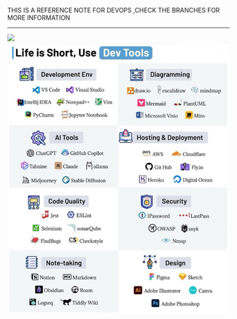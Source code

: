 THIS IS A REFERENCE NOTE FOR DEVOPS ,CHECK THE BRANCHES FOR MORE INFORMATION

----------------------------------------------------------------------------

![](https://gitlab.com/devops5242049/learn/-/raw/automation/essential%20pictures/devopstools.jpg)
![](https://github.com/akhileehh/learn-devops/blob/automation/essential%20pictures/devopstools.jpg?raw=true)
